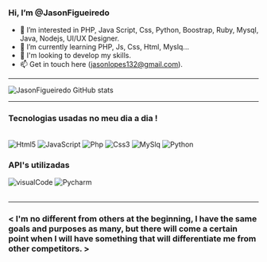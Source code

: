 ### Hi, I’m @JasonFigueiredo
- 👀 I’m interested in PHP, Java Script, Css, Python, Boostrap, Ruby, Mysql, Java, Nodejs, UI/UX Designer.
- 🌱 I’m currently learning PHP, Js, Css, Html, Myslq...
- 💞️ I'm looking to develop my skills.
- 📫 Get in touch here (jasonlopes132@gmail.com).

<hr>

![JasonFigueiredo GitHub stats](https://github-readme-stats.vercel.app/api?username=JasonFigueiredo&show_icons=true&theme=radical)

<hr>

### Tecnologias usadas no meu dia a dia !

<div style="display: inline_block"><br/>
    <img aling="center" alt="Html5" src="https://img.shields.io/badge/HTML5-E34F26?style=for-the-badge&logo=html5&logoColor=white">
    <img aling="center" alt="JavaScript" src="https://img.shields.io/badge/JavaScript-323330?style=for-the-badge&logo=javascript&logoColor=F7DF1E">
    <img aling="center" alt="Php" src="https://img.shields.io/badge/PHP-777BB4?style=for-the-badge&logo=php&logoColor=white">
    <img aling="center" alt="Css3" src="https://img.shields.io/badge/CSS3-1572B6?style=for-the-badge&logo=css3&logoColor=white">
    <img aling="center" alt="MySlq" src="https://img.shields.io/badge/MySQL-00000F?style=for-the-badge&logo=mysql&logoColor=white">
    <img aling="center" alt="Python" src="https://img.shields.io/badge/Python-3776AB?style=for-the-badge&logo=python&logoColor=white">
</div>

### API's utilizadas
<div>
 <img aling="center" alt="visualCode" src="https://img.shields.io/badge/Visual_Studio_Code-0078D4?style=for-the-badge&logo=visual%20studio%20code&logoColor=white">
 <img aling="center" alt="Pycharm" src="https://img.shields.io/badge/PyCharm-000000.svg?&style=for-the-badge&logo=PyCharm&logoColor=white">
</div>
<br>
<hr>

###  < I'm no different from others at the beginning, I have the same goals and purposes as many, but there will come a certain point when I will have something that will differentiate me from other competitors. >
